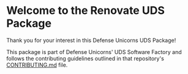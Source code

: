 # Welcome to the Renovate UDS Package

Thank you for your interest in this Defense Unicorns UDS Package!

This package is part of Defense Unicorns' UDS Software Factory and follows the contributing guidelines outlined in that repository's [CONTRIBUTING.md](https://github.com/defenseunicorns/uds-software-factory/blob/main/CONTRIBUTING.md) file.

